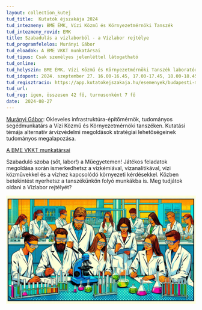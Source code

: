 ```yaml
---
layout: collection_kutej
tud_title:  Kutatók éjszakája 2024
tud_intezmeny: BME ÉMK, Vízi Közmű és Környezetmérnöki Tanszék
tud_intezmeny_rovid: EMK
title: Szabadulás a vízlaborból - a Vízlabor rejtélye
tud_programfelelos: Murányi Gábor
tud_eloadok: A BME VKKT munkatársai
tud_tipus: Csak személyes jelenléttel látogatható
tud_online: 
tud_helyszin: BME ÉMK, Vízi Közmű és Környezetmérnöki Tanszék laboratórium, BME K épület, földszint, 32.
tud_idopont: 2024. szeptember 27. 16.00-16.45, 17.00-17.45, 18.00-18.45, 19.00-19.45, 20.00-20.45, 21.00-21.45
tud_regisztracio: https://app.kutatokejszakaja.hu/esemenyek/budapesti-muszaki-es-gazdasagtudomanyi-egyetem-bme/szabadulas-a-vizlaborbol-a-vizlabor-rejtelye
tud_url: 
tud_reg: igen, összesen 42 fő, turnusonként 7 fő
date:  2024-08-27
---
```

[Murányi Gábor](https://vkkt.bme.hu/muranyi-gabor): Okleveles infrastruktúra-építőmérnök, tudományos segédmunkatárs a Vízi Közmű és Környezetmérnöki tanszéken. Kutatási témája alternatív árvízvédelmi megoldások stratégiai lehetőségeinek tudományos megalapozása.

[A BME VKKT munkatársai](https://epito.bme.hu/vkkt/munkatarsak)

Szabaduló szoba (sőt, labor!) a Műegyetemen! Játékos feladatok megoldása során ismerkedhetsz a vízkémiával, vízanalitikával, vízi közművekkel és a vízhez kapcsolódó környezeti kérdésekkel. Közben betekintést nyerhetsz a tanszékünkön folyó munkákba is. Meg tudjátok oldani a Vízlabor rejtélyét? 

![Szabadulás a vízlaborból - a Vízlabor rejtélye](../2024/images/szabadulas-a-vizlaborbol-a-vizlabor-rejtelye.jpeg)
